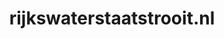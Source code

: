 ---
layout: post
title:  "rijkswaterstaatstrooit.nl"
internal_url:  "/dutchgov/rijkswaterstaatstrooit.nl.html"
subdomains_count: 3
all_subdomains_count: 3
urls_count: 2
ssl_rank: 0
http_rank: 55
url_link: /data/rijkswaterstaatstrooit.nl/urls.txt
all_subdomains_link: /data/rijkswaterstaatstrooit.nl/all_subdomains.txt
subdomains_link: /data/rijkswaterstaatstrooit.nl/subdomains.txt
categories: dutchgov
---